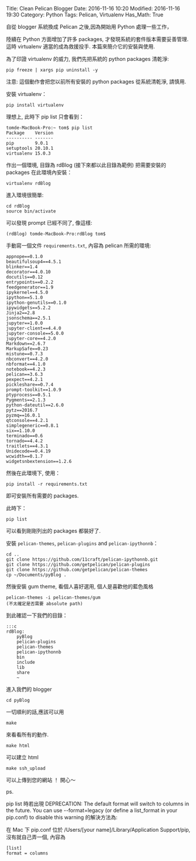 Title: Clean Pelican Blogger
Date: 2016-11-16 10:20
Modified: 2016-11-16 19:30
Category: Python
Tags: Pelican, Virtualenv
Has_Math: True


自從 blogger 系統換成 Pelican 之後,因為開始用 Python 處理一些工作，

陸續在 Python 方面增加了許多 packages, 才發現系統的套件版本需要妥善管理.
這時 virtualenv 適當的成為救援投手. 本篇來簡介它的安裝與使用.
<!--more-->

為了印證 virtualenv 的威力, 我們先把系統的 python packages 清乾淨:

	pip freeze | xargs pip uninstall -y
	
注意: 這個動作會把您以前所有安裝的 python packages 從系統清乾淨, 請慎用.

安裝 virtualenv：

	pip install virtualenv

理想上, 此時下 pip list 只會看到：

	tomde-MacBook-Pro:~ tom$ pip list
	Package    Version
	---------- -------
	pip        9.0.1
	setuptools 20.10.1
	virtualenv 15.0.3


作出一個環境, 目錄為 rdBlog (接下來都以此目錄為範例)
把需要安裝的 packages 在此環境內安裝：

	virtualenv rdBlog
	
進入環境很簡單:

	cd rdBlog
	source bin/activate
	
可以發現 prompt 已經不同了, 像這樣:

	(rdBlog) tomde-MacBook-Pro:rdBlog tom$
	
手動寫一個文件 `requirements.txt`, 內容為 pelican 所需的環境:

	appnope==0.1.0
	beautifulsoup4==4.5.1
	blinker==1.4
	decorator==4.0.10
	docutils==0.12
	entrypoints==0.2.2
	feedgenerator==1.9
	ipykernel==4.5.0
	ipython==5.1.0
	ipython-genutils==0.1.0
	ipywidgets==5.2.2
	Jinja2==2.8
	jsonschema==2.5.1
	jupyter==1.0.0
	jupyter-client==4.4.0
	jupyter-console==5.0.0
	jupyter-core==4.2.0
	Markdown==2.6.7
	MarkupSafe==0.23
	mistune==0.7.3
	nbconvert==4.2.0
	nbformat==4.1.0
	notebook==4.2.3
	pelican==3.6.3
	pexpect==4.2.1
	pickleshare==0.7.4
	prompt-toolkit==1.0.9
	ptyprocess==0.5.1
	Pygments==2.1.3
	python-dateutil==2.6.0
	pytz==2016.7
	pyzmq==16.0.1
	qtconsole==4.2.1
	simplegeneric==0.8.1
	six==1.10.0
	terminado==0.6
	tornado==4.4.2
	traitlets==4.3.1
	Unidecode==0.4.19
	wcwidth==0.1.7
	widgetsnbextension==1.2.6

然後在此環境下, 使用：

	pip install -r requirements.txt 
	
即可安裝所有需要的 packages.

此時下：

	pip list

可以看到剛剛列出的 packages 都裝好了.

安裝 `pelican-themes`, 
`pelican-plugins` and `pelican-ipythonnb`：

	cd ..
	git clone https://github.com/11craft/pelican-ipythonnb.git
	git clone https://github.com/getpelican/pelican-plugins
	git clone https://github.com/getpelican/pelican-themes
	cp ~/Documents/pyBlog .
	
然後安裝 gum theme, 看個人喜好選用, 個人是喜歡他的藍色風格

	pelican-themes -i pelican-themes/gum
	(不太確定是否需要 absolute path)
	
到此確認一下我們的目錄：

	:::c
	rdBlog:
		pyBlog
		pelican-plugins
		pelican-themes
		pelican-ipythonnb
		bin
		include
		lib
		share
		~
		
進入我們的 blogger 

	cd pyBlog

一切順利的話,應該可以用

	make

來看看所有的動作.

	make html
	
可以建立 html

	make ssh_upload

可以上傳到您的網站 ！
開心～



ps. 

pip list 時若出現 DEPRECATION: The default format will switch to columns in the future. You can use --format=legacy (or define a list_format in your pip.conf) to disable this warning 的解決方法為:

在 Mac 下 pip.conf 位於 /Users/[your name]/Library/Application Support/pip,
沒有就自己弄一個, 內容為

	[list]
	format = columns
	
